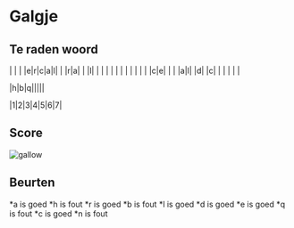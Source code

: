 # Galgje

## Te raden woord

| | | |e|r|c|a|l| | |r|a| | |l| | | | | | | | | | | | |c|e| | | |a|l| |d| |c| | | | | |


|h|b|q|||||

|1|2|3|4|5|6|7|

## Score
![gallow](./images/4.png)

## Beurten
*a is goed 
*h is fout
*r is goed
*b is fout
*l is goed
*d is goed
*e is goed
*q is fout
*c is goed
*n is fout
